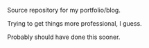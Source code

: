 Source repository for my portfolio/blog.

Trying to get things more professional, I guess.

Probably should have done this sooner.